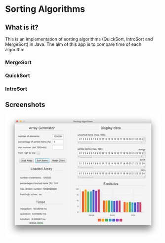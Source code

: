  # Sorting Algorithms

## What is it?
This is an implementation of sorting algorithms (QuickSort, IntroSort and MergeSort) in Java. The aim of this app is to compare time of each algorithm.

### MergeSort
### QuickSort
### IntroSort


## Screenshots
![Main Window](/screenshots/1.png)

